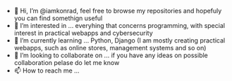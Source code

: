 - 👋 Hi, I’m @iamkonrad, feel free to browse my repositories and hopefuly you can find somethign useful
- 👀 I’m interested in ... everyhing that concerns programming, with special interest in practical webapps and cybersecurity
- 🌱 I’m currently learning ... Python, Django (I am mostly creating practical webapps, such as online stores, management systems and so on)
- 💞️ I’m looking to collaborate on ... if you have any ideas on possible collaboration pelase do let me know
- 📫 How to reach me ... 

<!---
iamkonrad/iamkonrad is a ✨ special ✨ repository because its `README.md` (this file) appears on your GitHub profile.
You can click the Preview link to take a look at your changes.
--->

